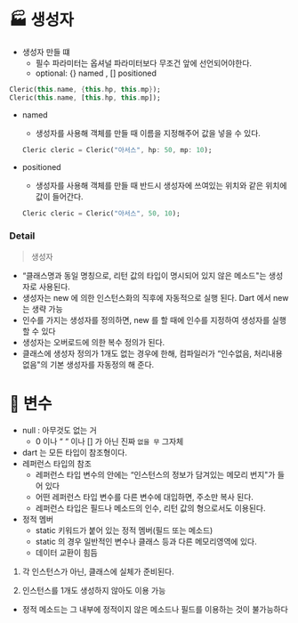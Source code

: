 # 🏭 생성자

- 생성자 만들 떄
    - 필수 파라미터는 옵셔널 파라미터보다 무조건 앞에 선언되어야한다.
    - optional:  {} named , [] positioned

```dart
Cleric(this.name, {this.hp, this.mp});
Cleric(this.name, [this.hp, this.mp]);
```

- named
    - 생성자를 사용해 객체를 만들 때 이름을 지정해주어 값을 넣을 수 있다.

    ```dart
    Cleric cleric = Cleric("아서스", hp: 50, mp: 10);
    ```

- positioned
    - 생성자를 사용해 객체를 만들 때 반드시 생성자에 쓰여있는 위치와 같은 위치에 값이 들어간다.

    ```dart
    Cleric cleric = Cleric("아서스", 50, 10);
    ```


### Detail

> 생성자
>
- “클래스명과 동일 명칭으로, 리턴 값의 타입이 명시되어 있지 않은 메소드"는 생성자로 사용된다.
- 생성자는 new 에 의한 인스턴스화의 직후에 자동적으로 실행 된다. Dart 에서 new는 생략 가능
- 인수를 가지는 생성자를 정의하면, new 를 할 때에 인수를 지정하여 생성자를 실행할 수 있다
- 생성자는 오버로드에 의한 복수 정의가 된다.
- 클래스에 생성자 정의가 1개도 없는 경우에 한해, 컴파일러가 “인수없음, 처리내용없음"의 기본 생성자를 자동정의 해 준다.

# 🔬 변수

- null : 아무것도 없는 거
    - 0 이나 “ “ 이나 [] 가 아닌 진짜 `없을 무` 그자체
- dart 는 모든 타입이 참조형이다.
- 레퍼런스 타입의 참조
    - 레퍼런스 타입 변수의 안에는 “인스턴스의 정보가 담겨있는 메모리 번지"가 들어 있다
    - 어떤 레퍼런스 타입 변수를 다른 변수에 대입하면, 주소만 복사 된다.
    - 레퍼런스 타입은 필드나 메소드의 인수, 리턴 값의 형으로서도 이용된다.
- 정적 멤버
    - static 키워드가 붙어 있는 정적 멤버(필드 또는 메소드)
    - static 의 경우 일반적인 변수나 클래스 등과 다른 메모리영역에 있다.
    - 데이터 교환이 힘듬

1. 각 인스턴스가 아닌, 클래스에 실체가 준비된다.

2. 인스턴스를 1개도 생성하지 않아도 이용 가능

- 정적 메소드는 그 내부에 정적이지 않은 메소드나 필드를 이용하는 것이 불가능하다
